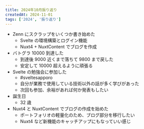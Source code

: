 ```yaml
---
title: 2024年10月振り返り
createdAt: 2024-11-01
tags: ['2024', '振り返り']
---
```


- Zenn にスクラップをいくつか書き始めた
  - Svelte の環境構築とログイン機能
  - Nuxt4 + NuxtContent でブログを作成
- バトグラ 10000 到達した
  - 到達後 9000 近くまで落ちて 9800 まで戻した
  - 安定して 10000 超えるように頑張る
- Svelte の勉強会に参加した
  - #sveltesapporo
  - 自分が業務で使用している技術以外の話が多く学びがあった
  - 次回も参加、余裕があれば何か発表もしたい
- 誕生日
  - 32 歳
- Nuxt4 と NuxtContent でブログの作成を始めた
  - ポートフォリオの軽量化のため、ブログ部分を移行したい
  - Nuxt4 など新機能のキャッチアップにもなっていい感じ
